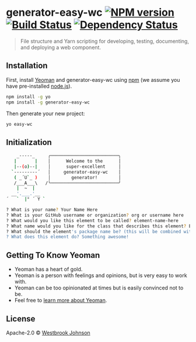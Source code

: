 # generator-easy-wc [![NPM version][npm-image]][npm-url] [![Build Status][travis-image]][travis-url] [![Dependency Status][daviddm-image]][daviddm-url]
> File structure and Yarn scripting for developing, testing, documenting, and deploying a web component.

## Installation

First, install [Yeoman](http://yeoman.io) and generator-easy-wc using [npm](https://www.npmjs.com/) (we assume you have pre-installed [node.js](https://nodejs.org/)).

```bash
npm install -g yo
npm install -g generator-easy-wc
```

Then generate your new project:

```bash
yo easy-wc
```

## Initialization
```bash
    _-----_     ╭──────────────────────────╮
   |       |    │      Welcome to the      │
   |--(o)--|    │      super-excellent     │
  `---------´   │     generator-easy-wc    │
   ( _´U`_ )    │        generator!        │
   /___A___\   /╰──────────────────────────╯
    |  ~  |     
  __'.___.'__   
´   `  |° ´ Y `

? What is your name? Your Name Here
? What is your GitHub username or organization? org or username here
? What would you like this element to be called? element-name-here
? What name would you like for the class that describes this element? ElementClassNameHere
? What should the element's package name be? (this will be combined with the user or org name a la: `@org/package-name`) element-name-here
? What does this element do? Something awesome!
```

## Getting To Know Yeoman

 * Yeoman has a heart of gold.
 * Yeoman is a person with feelings and opinions, but is very easy to work with.
 * Yeoman can be too opinionated at times but is easily convinced not to be.
 * Feel free to [learn more about Yeoman](http://yeoman.io/).

## License

Apache-2.0 © [Westbrook Johnson](github.com/westbrook)


[npm-image]: https://badge.fury.io/js/generator-easy-wc.svg
[npm-url]: https://npmjs.org/package/generator-easy-wc
[travis-image]: https://travis-ci.org/Westbrook/generator-easy-wc.svg?branch=master
[travis-url]: https://travis-ci.org/Westbrook/generator-easy-wc
[daviddm-image]: https://david-dm.org/Westbrook/generator-easy-wc.svg?theme=shields.io
[daviddm-url]: https://david-dm.org/Westbrook/generator-easy-wc
